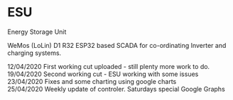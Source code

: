 # ESU
Energy Storage Unit

WeMos (LoLin) D1 R32 ESP32 based SCADA for co-ordinating Inverter and charging systems. 

12/04/2020  First working cut uploaded - still plenty more work to do.<br>
19/04/2020  Second working cut - ESU working with some issues<br>
23/04/2020  Fixes and some charting using google charts<br>
25/04/2020  Weekly update of controler. Saturdays special Google Graphs<br>
